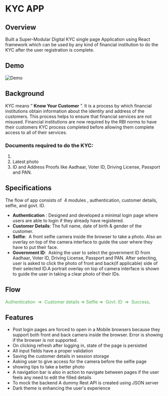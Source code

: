 # KYC APP

## Overview

Built a Super-Modular Digital KYC ​single page Application using React framework which can be used by any kind of financial institution to do the KYC after the user registration is complete.

## Demo

![Demo](https://github.com/kledjess/test_clonage)

## Background

KYC means “​ **Know Your Customer​** ”. It is a process by which financial institutions obtain information about the identity and address of the customers. This process helps to ensure that financial services are not misused. Financial institutions are now required by the RBI norms to have their customers KYC process completed before allowing them complete access to all of their services.

### Documents required to do the KYC:

1. 
2. Latest photo
3. ID and Address Proofs like Aadhaar, Voter ID, Driving License, Passport and PAN.

## Specifications

The flow of app consists of ​ 4 modules​ , authentication, customer details, selfie, and govt. ID.

-   **Authentication​** : Designed and developed a minimal login page where users are able to login if they already have registered.
-   **Customer Details**: The full name, date of birth & gender of the customer.
-   **Selfie**: ​ A front selfie camera ​inside the browser to take a photo. Also an overlay on top of the camera interface to guide the user where they have to put their face.
-   **Government ID**: ​ Asking the user to select the government ID from Aadhaar, Voter ID, Driving License, Passport and PAN. After selecting, user is asked to click the photo of front and back(if applicable) side of their selected ID.A portrait overlay on top of camera interface is shown to guide the user in taking a clear photo of their IDs.

## Flow

<span style="color:#4BAD4F"> Authentication ​ => ​ Customer details ​ => Selfie => ​ Govt. ID ​ => ​ Success</span>.

## Features

-   Post login pages are forced to open in a Mobile browsers because they support both front and back camera inside the browser. Error is showing if the browser is not supported.
-   On clicking refresh after logging in, state of the page is persisted
-   All input fields have a proper validation
-   Saving the customer details in session storage
-   Asking user to give access for the camera before the selfie page
-   showing tips to take a better photo
-   A navigation bar is also in action to navigate between pages if the user feels any need to edit the filled details
-   To mock the backend A dummy Rest API is created using JSON server
-   Dark theme is enhancing the user's experience

